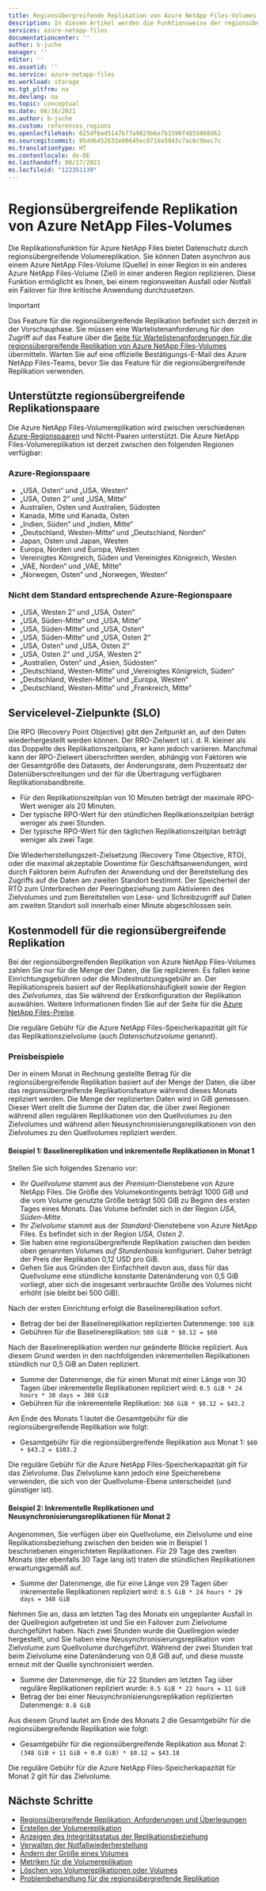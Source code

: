 ```yaml
---
title: Regionsübergreifende Replikation von Azure NetApp Files-Volumes | Microsoft-Dokumentation
description: In diesem Artikel werden die Funktionsweise der regionsübergreifenden Azure NetApp Files-Replikation sowie unterstützte Regionspaare, Ziele auf Dienstebene, die Dauerhaftigkeit von Daten und das Kostenmodell erläutert.
services: azure-netapp-files
documentationcenter: ''
author: b-juche
manager: ''
editor: ''
ms.assetid: ''
ms.service: azure-netapp-files
ms.workload: storage
ms.tgt_pltfrm: na
ms.devlang: na
ms.topic: conceptual
ms.date: 08/16/2021
ms.author: b-juche
ms.custom: references_regions
ms.openlocfilehash: 625df6ed5147b77a9829b6e7b3396f4855068d62
ms.sourcegitcommit: 05dd6452632e00645ec0716a5943c7ac6c9bec7c
ms.translationtype: HT
ms.contentlocale: de-DE
ms.lasthandoff: 08/17/2021
ms.locfileid: "122351139"
---
```

# <a name="cross-region-replication-of-azure-netapp-files-volumes"></a>Regionsübergreifende Replikation von Azure NetApp Files-Volumes

Die Replikationsfunktion für Azure NetApp Files bietet Datenschutz durch regionsübergreifende Volumereplikation. Sie können Daten asynchron aus einem Azure NetApp Files-Volume (Quelle) in einer Region in ein anderes Azure NetApp Files-Volume (Ziel) in einer anderen Region replizieren.  Diese Funktion ermöglicht es Ihnen, bei einem regionsweiten Ausfall oder Notfall ein Failover für Ihre kritische Anwendung durchzusetzen.

> [!IMPORTANT]
> Das Feature für die regionsübergreifende Replikation befindet sich derzeit in der Vorschauphase. Sie müssen eine Wartelistenanforderung für den Zugriff auf das Feature über die [Seite für Wartelistenanforderungen für die regionsübergreifende Replikation von Azure NetApp Files-Volumes](https://aka.ms/anfcrrpreviewsignup) übermitteln. Warten Sie auf eine offizielle Bestätigungs-E-Mail des Azure NetApp Files-Teams, bevor Sie das Feature für die regionsübergreifende Replikation verwenden.

## <a name="supported-cross-region-replication-pairs"></a><a name="supported-region-pairs"></a>Unterstützte regionsübergreifende Replikationspaare

Die Azure NetApp Files-Volumereplikation wird zwischen verschiedenen [Azure-Regionspaaren](../best-practices-availability-paired-regions.md#azure-regional-pairs) und Nicht-Paaren unterstützt. Die Azure NetApp Files-Volumereplikation ist derzeit zwischen den folgenden Regionen verfügbar:  

### <a name="azure-regional-pairs"></a>Azure-Regionspaare

* „USA, Osten“ und „USA, Westen“
* „USA, Osten 2“ und „USA, Mitte“
* Australien, Osten und Australien, Südosten
* Kanada, Mitte und Kanada, Osten
* „Indien, Süden“ und „Indien, Mitte“ 
* „Deutschland, Westen-Mitte“ und „Deutschland, Norden“
* Japan, Osten und Japan, Westen
* Europa, Norden und Europa, Westen
* Vereinigtes Königreich, Süden und Vereinigtes Königreich, Westen
* „VAE, Norden“ und „VAE, Mitte“
* „Norwegen, Osten“ und „Norwegen, Westen“

### <a name="azure-regional-non-standard-pairs"></a>Nicht dem Standard entsprechende Azure-Regionspaare

*   „USA, Westen 2“ und „USA, Osten“
*   „USA, Süden-Mitte“ und „USA, Mitte“
*   „USA, Süden-Mitte“ und „USA, Osten“
*   „USA, Süden-Mitte“ und „USA, Osten 2“
*   „USA, Osten“ und „USA, Osten 2“
*   „USA, Osten 2“ und „USA, Westen 2“
*   „Australien, Osten“ und „Asien, Südosten“ 
*   „Deutschland, Westen-Mitte“ und „Vereinigtes Königreich, Süden“
*   „Deutschland, Westen-Mitte“ und „Europa, Westen“
*   „Deutschland, Westen-Mitte“ und „Frankreich, Mitte“

## <a name="service-level-objectives"></a>Servicelevel-Zielpunkte (SLO)

Die RPO (Recovery Point Objective) gibt den Zeitpunkt an, auf den Daten wiederhergestellt werden können. Der RRO-Zielwert ist i. d. R. kleiner als das Doppelte des Replikationszeitplans, er kann jedoch variieren. Manchmal kann der RPO-Zielwert überschritten werden, abhängig von Faktoren wie der Gesamtgröße des Datasets, der Änderungsrate, dem Prozentsatz der Datenüberschreitungen und der für die Übertragung verfügbaren Replikationsbandbreite.   

* Für den Replikationszeitplan von 10 Minuten beträgt der maximale RPO-Wert weniger als 20 Minuten.  
* Der typische RPO-Wert für den stündlichen Replikationszeitplan beträgt weniger als zwei Stunden.  
* Der typische RPO-Wert für den täglichen Replikationszeitplan beträgt weniger als zwei Tage.  

Die Wiederherstellungszeit-Zielsetzung (Recovery Time Objective, RTO), oder die maximal akzeptable Downtime für Geschäftsanwendungen, wird durch Faktoren beim Aufrufen der Anwendung und der Bereitstellung des Zugriffs auf die Daten am zweiten Standort bestimmt. Der Speicherteil der RTO zum Unterbrechen der Peeringbeziehung zum Aktivieren des Zielvolumes und zum Bereitstellen von Lese- und Schreibzugriff auf Daten am zweiten Standort soll innerhalb einer Minute abgeschlossen sein.

## <a name="cost-model-for-cross-region-replication"></a>Kostenmodell für die regionsübergreifende Replikation  

Bei der regionsübergreifenden Replikation von Azure NetApp Files-Volumes zahlen Sie nur für die Menge der Daten, die Sie replizieren. Es fallen keine Einrichtungsgebühren oder die Mindestnutzungsgebühr an. Der Replikationspreis basiert auf der Replikationshäufigkeit sowie der Region des *Zielvolumes*, das Sie während der Erstkonfiguration der Replikation auswählen. Weitere Informationen finden Sie auf der Seite für die [Azure NetApp Files-Preise](https://azure.microsoft.com/pricing/details/netapp/).  

Die reguläre Gebühr für die Azure NetApp Files-Speicherkapazität gilt für das Replikationszielvolume (auch *Datenschutzvolume* genannt). 

### <a name="pricing-examples"></a>Preisbeispiele

Der in einem Monat in Rechnung gestellte Betrag für die regionsübergreifende Replikation basiert auf der Menge der Daten, die über das regionsübergreifende Replikationsfeature während dieses Monats repliziert werden. Die Menge der replizierten Daten wird in GiB gemessen. Dieser Wert stellt die Summe der Daten dar, die über zwei Regionen während allen regulären Replikationen von den Quellvolumes zu den Zielvolumes und während allen Neusynchronisierungsreplikationen von den Zielvolumes zu den Quellvolumes repliziert werden.

#### <a name="example-1-month-1-baseline-replication-and-incremental-replications"></a>Beispiel 1: Baselinereplikation und inkrementelle Replikationen in Monat 1

Stellen Sie sich folgendes Szenario vor:

* Ihr *Quellvolume* stammt aus der *Premium*-Dienstebene von Azure NetApp Files. Die Größe des Volumekontingents beträgt 1000 GiB und die vom Volume genutzte Größe beträgt 500 GiB zu Beginn des ersten Tages eines Monats. Das Volume befindet sich in der Region *USA, Süden-Mitte*.
* Ihr *Zielvolume* stammt aus der *Standard*-Dienstebene von Azure NetApp Files. Es befindet sich in der Region *USA, Osten 2*.
* Sie haben eine regionsübergreifende Replikation zwischen den beiden oben genannten Volumes *auf Stundenbasis* konfiguriert. Daher beträgt der Preis der Replikation 0,12 USD pro GiB.
* Gehen Sie aus Gründen der Einfachheit davon aus, dass für das Quellvolume eine stündliche konstante Datenänderung von 0,5 GiB vorliegt, aber sich die insgesamt verbrauchte Größe des Volumes nicht erhöht (sie bleibt bei 500 GiB). 

Nach der ersten Einrichtung erfolgt die Baselinereplikation sofort.  

* Betrag der bei der Baselinereplikation replizierten Datenmenge: `500 GiB`
* Gebühren für die Baselinereplikation: `500 GiB * $0.12 = $60`

Nach der Baselinereplikation werden nur geänderte Blöcke repliziert. Aus diesem Grund werden in den nachfolgenden inkrementellen Replikationen stündlich nur 0,5 GiB an Daten repliziert.

* Summe der Datenmenge, die für einen Monat mit einer Länge von 30 Tagen über inkrementelle Replikationen repliziert wird: `0.5 GiB * 24 hours * 30 days = 360 GiB`
* Gebühren für die inkrementelle Replikation: `360 GiB * $0.12 = $43.2`

Am Ende des Monats 1 lautet die Gesamtgebühr für die regionsübergreifende Replikation wie folgt:  

*  Gesamtgebühr für die regionsübergreifende Replikation aus Monat 1: `$60 + $43.2 = $103.2`

Die reguläre Gebühr für die Azure NetApp Files-Speicherkapazität gilt für das Zielvolume. Das Zielvolume kann jedoch eine Speicherebene verwenden, die sich von der Quellvolume-Ebene unterscheidet (und günstiger ist).

#### <a name="example-2-month-2-incremental-replications-and-resync-replications"></a>Beispiel 2: Inkrementelle Replikationen und Neusynchronisierungsreplikationen für Monat 2  

Angenommen, Sie verfügen über ein Quellvolume, ein Zielvolume und eine Replikationsbeziehung zwischen den beiden wie in Beispiel 1 beschriebenen eingerichteten Replikationen. Für 29 Tage des zweiten Monats (der ebenfalls 30 Tage lang ist) traten die stündlichen Replikationen erwartungsgemäß auf.

* Summe der Datenmenge, die für eine Länge von 29 Tagen über inkrementelle Replikationen repliziert wird: `0.5 GiB * 24 hours * 29 days = 348 GiB`

Nehmen Sie an, dass am letzten Tag des Monats ein ungeplanter Ausfall in der Quellregion aufgetreten ist und Sie ein Failover zum Zielvolume durchgeführt haben. Nach zwei Stunden wurde die Quellregion wieder hergestellt, und Sie haben eine Neusynchronisierungsreplikation vom Zielvolume zum Quellvolume durchgeführt. Während der zwei Stunden trat beim Zielvolume eine Datenänderung von 0,8 GiB auf, und diese musste erneut mit der Quelle synchronisiert werden.

* Summe der Datenmenge, die für 22 Stunden am letzten Tag über reguläre Replikationen repliziert wurde: `0.5 GiB * 22 hours = 11 GiB`
* Betrag der bei einer Neusynchronisierungsreplikation replizierten Datenmenge: `0.8 GiB`

Aus diesem Grund lautet am Ende des Monats 2 die Gesamtgebühr für die regionsübergreifende Replikation wie folgt:  

* Gesamtgebühr für die regionsübergreifende Replikation aus Monat 2: `(348 GiB + 11 GiB + 0.8 GiB) * $0.12 = $43.18`

Die reguläre Gebühr für die Azure NetApp Files-Speicherkapazität für Monat 2 gilt für das Zielvolume.

## <a name="next-steps"></a>Nächste Schritte
* [Regionsübergreifende Replikation: Anforderungen und Überlegungen](cross-region-replication-requirements-considerations.md)
* [Erstellen der Volumereplikation](cross-region-replication-create-peering.md)
* [Anzeigen des Integritätsstatus der Replikationsbeziehung](cross-region-replication-display-health-status.md)
* [Verwalten der Notfallwiederherstellung](cross-region-replication-manage-disaster-recovery.md)
* [Ändern der Größe eines Volumes](azure-netapp-files-resize-capacity-pools-or-volumes.md#resize-a-cross-region-replication-destination-volume)
* [Metriken für die Volumereplikation](azure-netapp-files-metrics.md#replication)
* [Löschen von Volumereplikationen oder Volumes](cross-region-replication-delete.md)
* [Problembehandlung für die regionsübergreifende Replikation](troubleshoot-cross-region-replication.md)
